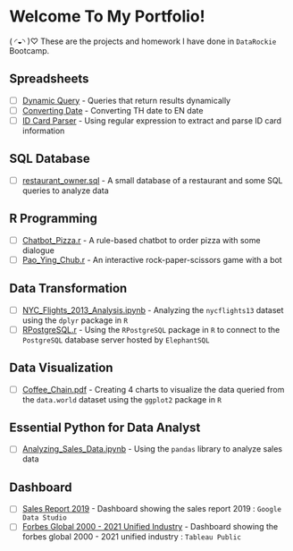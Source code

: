 # Welcome To My Portfolio!
( ◜◒◝ )♡ These are the projects and homework I have done in `DataRockie` Bootcamp.

## Spreadsheets
- [ ] [Dynamic Query](https://github.com/baebeeboo/bootcamp_projects/blob/main/Spreadsheets/Dynamic%20Query.PNG) - Queries that return results dynamically
- [ ] [Converting Date](https://github.com/baebeeboo/bootcamp_projects/blob/main/Spreadsheets/Convert%20TH%20to%20EN%20Date.PNG) - Converting TH date to EN date
- [ ] [ID Card Parser](https://github.com/baebeeboo/bootcamp_projects/blob/main/Spreadsheets/ID%20Card%20Parser.PNG ) - Using regular expression to extract and parse ID card information

## SQL Database
- [ ] [restaurant_owner.sql](https://github.com/baebeeboo/bootcamp_projects/blob/main/SQL/restaurant_owner.sql) - A small database of a restaurant and some SQL queries to analyze data

## R Programming
- [ ] [Chatbot_Pizza.r](https://github.com/baebeeboo/bootcamp_projects/blob/main/R/Chatbot_Pizza.r) - A rule-based chatbot to order pizza with some dialogue
- [ ] [Pao_Ying_Chub.r](https://github.com/baebeeboo/bootcamp_projects/blob/main/R/Pao_Ying_Chub.r) - An interactive rock-paper-scissors game with a bot

## Data Transformation
- [ ] [NYC_Flights_2013_Analysis.ipynb](https://github.com/baebeeboo/bootcamp_projects/blob/main/R/NYC_Flights_2013_Analysis.ipynb) - Analyzing the `nycflights13` dataset using the `dplyr` package in `R`
- [ ] [RPostgreSQL.r]() - Using the `RPostgreSQL` package in `R` to connect to the `PostgreSQL` database server hosted by `ElephantSQL`

## Data Visualization
- [ ] [Coffee_Chain.pdf](https://github.com/baebeeboo/bootcamp_projects/blob/main/R/Coffee_Chain.pdf) - Creating 4 charts to visualize the data queried from the `data.world` dataset using the `ggplot2` package in `R`

## Essential Python for Data Analyst
- [ ] [Analyzing_Sales_Data.ipynb](https://github.com/baebeeboo/bootcamp_projects/blob/main/Python/Final%20Project%20-%20Analyzing%20Sales%20Data.ipynb) - Using the `pandas` library to analyze sales data

## Dashboard
- [ ] [Sales Report 2019](https://lookerstudio.google.com/reporting/8163a98a-49f9-48b3-b217-40f893488d49) - Dashboard showing the sales report 2019 : `Google Data Studio`
- [ ]  [Forbes Global 2000 - 2021 Unified Industry](https://public.tableau.com/app/profile/baebee/viz/ForbesGlobal2000-2021UnifiedIndustry/Dashboard2) - Dashboard showing the forbes global 2000 - 2021 unified industry : `Tableau Public`
